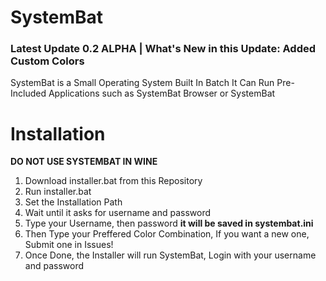 # SystemBat
### Latest Update 0.2 ALPHA | What's New in this Update: Added Custom Colors
SystemBat is a Small Operating System Built In Batch It Can Run Pre-Included Applications such as SystemBat Browser or SystemBat
# Installation
**DO NOT USE SYSTEMBAT IN WINE**
1. Download installer.bat from this Repository
2. Run installer.bat
3. Set the Installation Path
4. Wait until it asks for username and password
5. Type your Username, then password **it will be saved in systembat.ini**
6. Then Type your Preffered Color Combination, If you want a new one, Submit one in Issues!
7. Once Done, the Installer will run SystemBat, Login with your username and password
